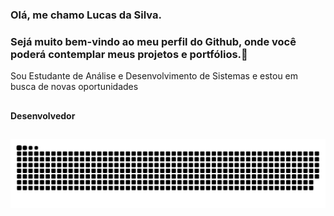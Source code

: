 
 ### Olá, me chamo Lucas da Silva.
 
### Sejá muito bem-vindo ao meu perfil do Github, onde você poderá contemplar meus projetos e portfólios.👋
   Sou Estudante de Análise e Desenvolvimento de Sistemas e estou em busca de novas oportunidades
##
**Desenvolvedor**
##
<picture align="center">
  <source media="(prefers-color-scheme: dark)" srcset="https://raw.githubusercontent.com/mari4souza/mari4souza/output/github-contribution-grid-snake-dark.svg">
  <source media="(prefers-color-scheme: light)" srcset="https://raw.githubusercontent.com/mari4souza/mari4souza/output/github-contribution-grid-snake-dark.svg">
  <img align="center" alt="github contribution grid snake animation" src="https://raw.githubusercontent.com/mari4souza/mari4souza/output/github-contribution-grid-snake.svg">
</picture>
